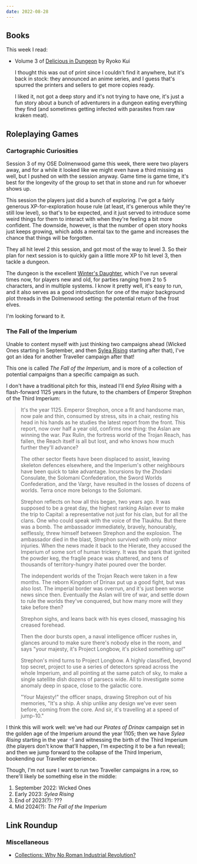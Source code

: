 ```yaml
---
date: 2022-08-28
---
```


## Books

This week I read:

- Volume 3 of [Delicious in Dungeon][] by Ryoko Kui

  I thought this was out of print since I couldn't find it anywhere,
  but it's back in stock: they announced an anime series, and I guess
  that's spurred the printers and sellers to get more copies ready.

  I liked it, not got a deep story and it's not trying to have one,
  it's just a fun story about a bunch of adventurers in a dungeon
  eating everything they find (and sometimes getting infected with
  parasites from raw kraken meat).

[Delicious in Dungeon]: https://en.wikipedia.org/wiki/Delicious_in_Dungeon


## Roleplaying Games

### Cartographic Curiosities

Session 3 of my OSE Dolmenwood game this week, there were two players
away, and for a while it looked like we might even have a third
missing as well, but I pushed on with the session anyway.  Game time
is game time, it's best for the longevity of the group to set that in
stone and run for whoever shows up.

This session the players just did a bunch of exploring.  I've got a
fairly generous XP-for-exploration house rule (at least, it's generous
while they're still low level), so that's to be expected, and it just
served to introduce some weird things for them to interact with when
they're feeling a bit more confident.  The downside, however, is that
the number of open story hooks just keeps growing, which adds a mental
tax to the game and increases the chance that things will be
forgotten.

They all hit level 2 this session, and got most of the way to level 3.
So their plan for next session is to quickly gain a little more XP to
hit level 3, then tackle a dungeon.

The dungeon is the excellent [Winter's Daughter][], which I've run
several times now, for players new and old, for parties ranging from 2
to 5 characters, and in multiple systems.  I know it pretty well, it's
easy to run, and it also serves as a good introduction for one of the
major background plot threads in the Dolmenwood setting: the potential
return of the frost elves.

I'm looking forward to it.

[Winter's Daughter]: https://necroticgnome.com/products/dolmenwood-winters-daughter

### The Fall of the Imperium

Unable to content myself with just thinking two campaigns ahead
(Wicked Ones starting in September, and then [Sylea Rising][] starting
after that), I've got an idea for another Traveller campaign after
that!

This one is called *The Fall of the Imperium*, and is more of a
collection of potential campaigns than a specific campaign as such.

I don't have a traditional pitch for this, instead I'll end *Sylea
Rising* with a flash-forward 1125 years in the future, to the chambers
of Emperor Strephon of the Third Imperium:

> It's the year 1125.  Emperor Strephon, once a fit and handsome man,
> now pale and thin, consumed by stress, sits in a chair, resting his
> head in his hands as he studies the latest report from the front.
> This report, now over half a year old, confirms one thing: the Aslan
> are winning the war.  Pax Rulin, the fortress world of the Trojan
> Reach, has fallen, the Reach itself is all but lost, and who knows
> how much further they'll advance?
>
> The other sector fleets have been displaced to assist, leaving
> skeleton defences elsewhere, and the Imperium's other neighbours
> have been quick to take advantage.  Incursions by the Zhodani
> Consulate, the Solomani Confederation, the Sword Worlds
> Confederation, and the Vargr, have resulted in the losses of dozens
> of worlds.  Terra once more belongs to the Solomani.
>
> Strephon reflects on how all this began, two years ago.  It was
> supposed to be a great day, the highest ranking Aslan ever to make
> the trip to Capital: a representative not just for his clan, but for
> all the clans.  One who could speak with the voice of the Tlaukhu.
> But there was a bomb.  The ambassador immediately, bravely,
> honourably, selflessly, threw himself between Strephon and the
> explosion.  The ambassador died in the blast, Strephon survived with
> only minor injuries.  When the news made it back to the Hierate,
> they accused the Imperium of some sort of human trickery.  It was
> the spark that ignited the powder keg, the fragile peace was
> shattered, and tens of thousands of territory-hungry ihatei poured
> over the border.
>
> The independent worlds of the Trojan Reach were taken in a few
> months.  The reborn Kingdom of Drinax put up a good fight, but was
> also lost.  The imperial border was overrun, and it's just been
> worse news since then.  Eventually the Aslan will tire of war, and
> settle down to rule the worlds they've conquered, but how many more
> will they take before then?
>
> Strephon sighs, and leans back with his eyes closed, massaging his
> creased forehead.
>
> Then the door bursts open, a naval intelligence officer rushes in,
> glances around to make sure there's nobody else in the room, and
> says "your majesty, it's Project Longbow, it's picked something up!"
>
> Strephon's mind turns to Project Longbow.  A highly classified,
> beyond top secret, project to use a series of detectors spread
> across the whole Imperium, and all pointing at the same patch of
> sky, to make a single satellite dish dozens of parsecs wide.  All to
> investigate some anomaly deep in space, close to the galactic core.
>
> "Your Majesty!" the officer snaps, drawing Strephon out of his
> memories, "It's a ship.  A ship unlike any design we've ever seen
> before, coming from the core.  And sir, it's travelling at a speed
> of jump-10."

I think this will work well: we've had our *Pirates of Drinax*
campaign set in the golden age of the Imperium around the year 1105;
then we have *Sylea Rising* starting in the year -1 and witnessing the
birth of the Third Imperium (the players don't know that'll happen,
I'm expecting it to be a fun reveal); and then we jump forward to the
collapse of the Third Imperium, bookending our Traveller experience.

Though, I'm not sure I want to run two Traveller campaigns in a row,
so there'll likely be something else in the middle:

1. September 2022: Wicked Ones
2. Early 2023: *Sylea Rising*
3. End of 2023(?): ???
4. Mid 2024(?): *The Fall of the Imperium*

[Sylea Rising]: https://memo.barrucadu.co.uk/campaign-ideas.html#sylea-rising

## Link Roundup

### Miscellaneous

- [Collections: Why No Roman Industrial Revolution?](https://acoup.blog/2022/08/26/collections-why-no-roman-industrial-revolution/)
